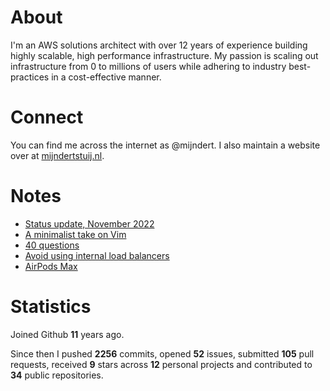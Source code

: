 # About

I'm an AWS solutions architect with over 12 years of experience building highly scalable, high performance infrastructure. My passion is scaling out infrastructure from 0 to millions of users while adhering to industry best-practices in a cost-effective manner.

# Connect

You can find me across the internet as @mijndert. I also maintain a website over at [mijndertstuij.nl](https://mijndertstuij.nl/).

# Notes

<!-- BLOGPOSTS:START -->
- [Status update, November 2022](https://mijndertstuij.nl/posts/status-update-december-2022/)
- [A minimalist take on Vim](https://mijndertstuij.nl/posts/a-minimalist-take-on-vim/)
- [40 questions](https://mijndertstuij.nl/posts/40-questions/)
- [Avoid using internal load balancers](https://mijndertstuij.nl/posts/avoid-using-internal-load-balancers/)
- [AirPods Max](https://mijndertstuij.nl/posts/airpods-max/)
<!-- BLOGPOSTS:END -->

# Statistics

Joined Github **11** years ago.

Since then I pushed **2256** commits, opened **52** issues, submitted **105** pull requests, received **9** stars across **12** personal projects and contributed to **34** public repositories.
